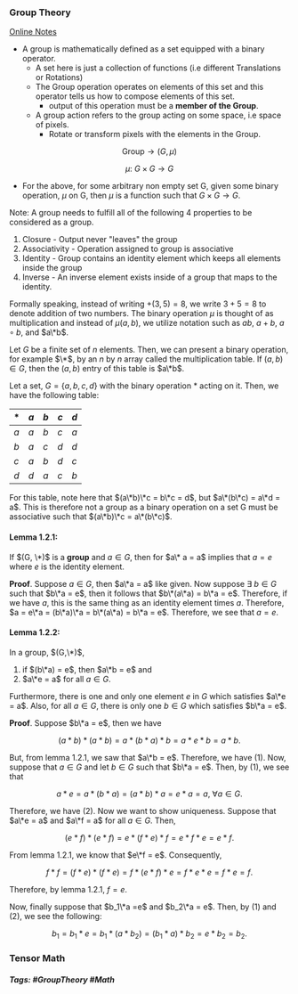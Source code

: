 ### Group Theory

[Online Notes](https://pages.mtu.edu/~kreher/ABOUTME/syllabus/GTN.pdf)

- A group is mathematically defined as a set equipped with a binary operator.
	- A set here is just a collection of functions (i.e different Translations or Rotations)
	- The Group operation operates on elements of this set and this operator tells us how to compose elements of this set.
		- output of this operation must be a **member of the Group**.
	- A group action refers to the group acting on some space, i.e space of pixels.
		- Rotate or transform pixels with the elements in the Group.

```math
\text{Group} \rightarrow (G, \mu) 
```
```math
\mu: \ G \times G \rightarrow G
```

- For the above, for some arbitrary non empty set G, given some binary operation, $\mu$ on G, then $\mu$ is a function such that $G \times G \rightarrow G$. 

Note:
A group needs to fulfill all of the following 4 properties to be considered as a group.
1. Closure - Output never "leaves" the group
2. Associativity - Operation assigned to group is associative
3. Identity - Group contains an identity element which keeps all elements inside the group
4. Inverse - An inverse element exists inside of a group that maps to the identity.

Formally speaking, instead of writing $+(3,5) = 8$, we write $3+5 = 8$ to denote addition of two numbers. The binary operation $\mu$ is thought of as multiplication and instead of $\mu(a,b)$, we utilize notation such as $ab$, $a + b$, $a \circ b$, and $a\*b$. 

Let $G$ be a finite set of $n$ elements. Then, we can present a binary operation, for example $\*$, by an $n$ by $n$ array called the multiplication table. If $(a,b) \in G$, then the $(a,b)$ entry of this table is $a\*b$.

Let a set, $G = \{a,b,c,d\}$ with the binary operation $*$ acting on it.
Then, we have the following table:

<div align="center">

| $*$ | $a$ | $b$ | $c$ | $d$ |
| --- | --- | --- | --- | --- |
| $a$ | $a$ | $b$ | $c$ | $a$ |
| $b$ | $a$ | $c$ | $d$ | $d$ |
| $c$ | $a$ | $b$ | $d$ | $c$ |
| $d$ | $d$ | $a$ | $c$ | $b$ |
</div>

For this table, note here that $(a\*b)\*c = b\*c = d$, but $a\*(b\*c) = a\*d = a$. This is therefore not a group as a binary operation on a set G must be associative such that $(a\*b)\*c = a\*(b\*c)$.
#### **Lemma 1.2.1**: 
If $(G, \*)$ is a **group** and $a \in G$, then for $a\* a = a$ implies that $a = e$ where $e$ is the identity element. 

**Proof**. Suppose $a\in G$, then $a\*a = a$ like given. Now suppose $\exists \ b\in G$ such that $b\*a = e$, then it follows that $b\*(a\*a) = b\*a = e$. Therefore, if we have $a$, this is the same thing as an identity element times $a$. Therefore, $a = e\*a = (b\*a)\*a = b\*(a\*a) = b\*a = e$. Therefore, we see that $a = e$.
		
#### **Lemma 1.2.2**:
In a  group, $(G,\*)$, 
 1. if $(b\*a) = e$, then $a\*b = e$ and
 2. $a\*e = a$ for all $a\in G$.

Furthermore, there is one and only one element $e$ in $G$ which satisfies $a\*e = a$. Also, for all $a\in G$, there is only one $b\in G$ which satisfies $b\*a = e$. 

**Proof**. Suppose $b\*a = e$, then we have 
```math
(a*b)*(a*b) = a*(b*a)*b = a*e*b = a*b.
```

But, from lemma 1.2.1, we saw that $a\*b = e$. Therefore, we have (1). Now, suppose that $a\in G$ and let $b\in G$ such that $b\*a = e$. Then, by (1), we see that 
```math
a*e = a*(b*a) = (a*b)*a = e*a = a, \ \forall a\in G.
```
 
Therefore, we have (2). Now we want to show uniqueness. Suppose that $a\*e = a$ and $a\*f = a$ for all $a\in G$. Then, 

```math
(e*f)*(e*f) = e * (f*e) * f = e*f*e = e*f. 
```

From lemma 1.2.1, we know that $e\*f = e$. Consequently,
```math
f*f = (f*e)*(f*e) = f*(e*f)*e = f*e*e = f*e = f.
```

Therefore, by lemma 1.2.1, $f=e$. 

Now, finally suppose that $b_1\*a =e$ and $b_2\*a = e$. Then, by (1) and (2), we see the following:

```math
b_{1} = b_{1}*e = b_{1}*(a*b_{2}) = (b_{1}*a)*b_{2} = e*b_{2}=b_{2}.
```


### Tensor Math

##### Tags: #GroupTheory #Math